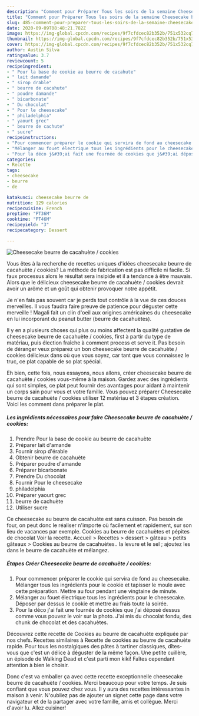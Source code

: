 ```yaml
---
description: "Comment pour Préparer Tous les soirs de la semaine Cheesecake beurre de cacahuète / cookies"
title: "Comment pour Préparer Tous les soirs de la semaine Cheesecake beurre de cacahuète / cookies"
slug: 485-comment-pour-preparer-tous-les-soirs-de-la-semaine-cheesecake-beurre-de-cacahuete-cookies
date: 2020-09-09T08:48:21.782Z
image: https://img-global.cpcdn.com/recipes/9f7cfdcec82b352b/751x532cq70/cheesecake-beurre-de-cacahuete-cookies-photo-principale-de-la-recette.jpg
thumbnail: https://img-global.cpcdn.com/recipes/9f7cfdcec82b352b/751x532cq70/cheesecake-beurre-de-cacahuete-cookies-photo-principale-de-la-recette.jpg
cover: https://img-global.cpcdn.com/recipes/9f7cfdcec82b352b/751x532cq70/cheesecake-beurre-de-cacahuete-cookies-photo-principale-de-la-recette.jpg
author: Austin Silva
ratingvalue: 3.7
reviewcount: 5
recipeingredient:
- " Pour la base de cookie au beurre de cacahute"
- " lait damande"
- " sirop drable"
- " beurre de cacahute"
- " poudre damande"
- " bicarbonate"
- " Du chocolat"
- " Pour le cheesecake"
- " philadelphia"
- " yaourt grec"
- " beurre de cachute"
- " sucre"
recipeinstructions:
- "Pour commencer préparer le cookie qui servira de fond au cheesecake. Mélanger tous les ingrédients pour le cookie et tapisser le moule avec cette préparation. Mettre au four pendant une vingtaine de minute."
- "Mélanger au fouet électrique tous les ingrédients pour le cheesecake. Déposer par dessus le cookie et mettre au frais toute la soirée."
- "Pour la déco j&#39;ai fait une fournée de cookies que j&#39;ai déposé dessus comme vous pouvez le voir sur la photo. J&#39;ai mis du chocolat fondu, des chunk de chocolat et des cacahuètes."
categories:
- Recette
tags:
- cheesecake
- beurre
- de

katakunci: cheesecake beurre de 
nutrition: 129 calories
recipecuisine: French
preptime: "PT36M"
cooktime: "PT46M"
recipeyield: "3"
recipecategory: Dessert

---
```



![Cheesecake beurre de cacahuète / cookies](https://img-global.cpcdn.com/recipes/9f7cfdcec82b352b/751x532cq70/cheesecake-beurre-de-cacahuete-cookies-photo-principale-de-la-recette.jpg)

Vous êtes à la recherche de recettes uniques d'idées cheesecake beurre de cacahuète / cookies? La méthode de fabrication est pas difficile ni facile. Si faux processus alors le résultat sera insipide et il a tendance à être mauvais. Alors que le délicieux cheesecake beurre de cacahuète / cookies devrait avoir un arôme et un goût qui obtenir provoquer notre appétit.

Je n&#39;en fais pas souvent car je perds tout contrôle à la vue de ces douces merveilles. Il vous faudra faire preuve de patience pour déguster cette merveille ! Magali fait un clin d&#39;oeil aux origines américaines du cheesecake en lui incorporant du peanut butter (beurre de cacahuètes).

Il y en a plusieurs choses qui plus ou moins affectent la qualité gustative de cheesecake beurre de cacahuète / cookies, first à partir du type de matériau, puis élection fraîche à comment process et serve it. Pas besoin de déranger veux préparez un bon cheesecake beurre de cacahuète / cookies délicieux dans où que vous soyez, car tant que vous connaissez le truc, ce plat capable de so plat spécial.


Eh bien, cette fois, nous essayons, nous allons, créer cheesecake beurre de cacahuète / cookies vous-même à la maison. Gardez avec des ingrédients qui sont simples, ce plat peut fournir des avantages pour aidant à maintenir un corps sain pour vous et votre famille. Vous pouvez préparer Cheesecake beurre de cacahuète / cookies utiliser 12 matériau et 3 étapes création. Voici les comment dans préparer le plat.

<!--inarticleads1-->

##### Les ingrédients nécessaires pour faire Cheesecake beurre de cacahuète / cookies:

1. Prendre  Pour la base de cookie au beurre de cacahuète
1. Préparer  lait d&#39;amande
1. Fournir  sirop d&#39;érable
1. Obtenir  beurre de cacahuète
1. Préparer  poudre d&#39;amande
1. Préparer  bicarbonate
1. Prendre  Du chocolat
1. Fournir  Pour le cheesecake
1.   philadelphia
1. Préparer  yaourt grec
1.   beurre de cachuète
1. Utiliser  sucre


Ce cheesecake au beurre de cacahuète est sans cuisson. Pas besoin de four, on peut donc le réaliser n&#39;importe où facilement et rapidement, sur son lieu de vacances par exemple. Cookies au beurre de cacahuètes et pépites de chocolat Voir la recette. Accueil &gt; Recettes &gt; dessert &gt; gâteau &gt; petits gâteaux &gt; Cookies au beurre de cacahuètes.. la levure et le sel ; ajoutez les dans le beurre de cacahuète et mélangez. 

<!--inarticleads2-->

##### Étapes Créer Cheesecake beurre de cacahuète / cookies:

1. Pour commencer préparer le cookie qui servira de fond au cheesecake. Mélanger tous les ingrédients pour le cookie et tapisser le moule avec cette préparation. Mettre au four pendant une vingtaine de minute.
1. Mélanger au fouet électrique tous les ingrédients pour le cheesecake. Déposer par dessus le cookie et mettre au frais toute la soirée.
1. Pour la déco j&#39;ai fait une fournée de cookies que j&#39;ai déposé dessus comme vous pouvez le voir sur la photo. J&#39;ai mis du chocolat fondu, des chunk de chocolat et des cacahuètes.


Découvrez cette recette de Cookies au beurre de cacahuète expliquée par nos chefs. Recettes similaires à Recette de cookies au beurre de cacahuète rapide. Pour tous les nostalgiques des pâtes à tartiner classiques, dîtes-vous que c&#39;est un délice à déguster de la même façon. Une petite cuillère, un épisode de Walking Dead et c&#39;est parti mon kiki! Faîtes cependant attention à bien le choisir. 


Donc c'est va emballer ça avec cette recette exceptionnelle cheesecake beurre de cacahuète / cookies. Merci beaucoup pour votre temps. Je suis confiant que vous pouvez chez vous. Il y aura des recettes  intéressantes in maison à venir. N'oubliez pas de ajouter un signet cette page dans votre navigateur et de la partager avec votre famille, amis et collègue. Merci d'avoir lu. Allez cuisiner!
